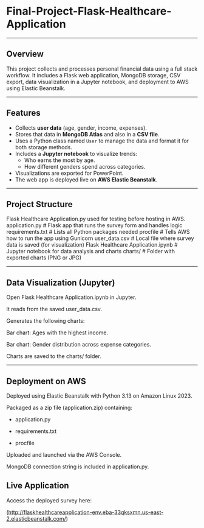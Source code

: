 # Final-Project-Flask-Healthcare-Application

---

## Overview

This project collects and processes personal financial data using a full stack workflow. It includes a Flask web application, MongoDB storage, CSV export, data visualization in a Jupyter notebook, and deployment to AWS using Elastic Beanstalk.

---

## Features

- Collects **user data** (age, gender, income, expenses).
- Stores that data in **MongoDB Atlas** and also in a **CSV file**.
- Uses a Python class named `User` to manage the data and format it for both storage methods.
- Includes a **Jupyter notebook** to visualize trends:
  - Who earns the most by age.
  - How different genders spend across categories.
- Visualizations are exported for PowerPoint.
- The web app is deployed live on **AWS Elastic Beanstalk**.

---

## Project Structure
Flask Healthcare Application.py used for testing before hosting in AWS.
application.py # Flask app that runs the survey form and handles logic
requirements.txt # Lists all Python packages needed
procfile # Tells AWS how to run the app using Gunicorn
user_data.csv # Local file where survey data is saved (for visualization)
Flask Healthcare Application.ipynb # Jupyter notebook for data analysis and charts
charts/ # Folder with exported charts (PNG or JPG)

---

## Data Visualization (Jupyter)
Open Flask Healthcare Application.ipynb in Jupyter.

It reads from the saved user_data.csv.

Generates the following charts:

Bar chart: Ages with the highest income.

Bar chart: Gender distribution across expense categories.

Charts are saved to the charts/ folder.

---

## Deployment on AWS
Deployed using Elastic Beanstalk with Python 3.13 on Amazon Linux 2023.

Packaged as a zip file (application.zip) containing:

- application.py

- requirements.txt

- procfile

Uploaded and launched via the AWS Console.

MongoDB connection string is included in application.py.

## Live Application

Access the deployed survey here:

(http://flaskhealthcareapplication-env.eba-33qksxmn.us-east-2.elasticbeanstalk.com/)

